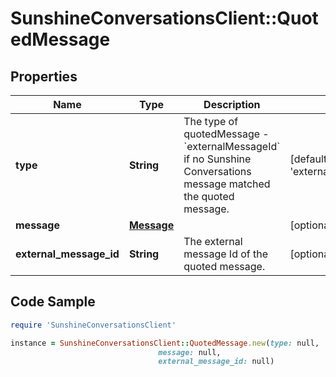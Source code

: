 # SunshineConversationsClient::QuotedMessage

## Properties

Name | Type | Description | Notes
------------ | ------------- | ------------- | -------------
**type** | **String** | The type of quotedMessage - &#x60;externalMessageId&#x60; if no Sunshine Conversations message matched the quoted message. | [default to &#39;externalMessageId&#39;]
**message** | [**Message**](Message.md) |  | [optional] 
**external_message_id** | **String** | The external message Id of the quoted message. | [optional] 

## Code Sample

```ruby
require 'SunshineConversationsClient'

instance = SunshineConversationsClient::QuotedMessage.new(type: null,
                                 message: null,
                                 external_message_id: null)
```


